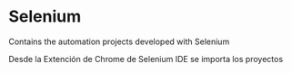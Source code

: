 # Selenium
 Contains the automation projects developed with Selenium

Desde la Extención de Chrome de Selenium IDE se importa los proyectos